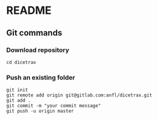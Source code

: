 # README

## Git commands

### Download repository

```git clone git@gitlab.com:anfl/dicetrax.git
cd dicetrax
```

### Push an existing folder

```cd existing_folder
git init
git remote add origin git@gitlab.com:anfl/dicetrax.git
git add .
git commit -m "your commit message"
git push -u origin master
```
